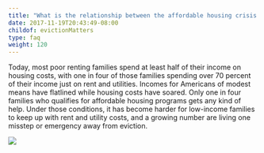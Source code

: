 ```yaml
---
title: "What is the relationship between the affordable housing crisis and the eviction epidemic?"
date: 2017-11-19T20:43:49-08:00
childof: evictionMatters
type: faq
weight: 120
---
```

Today, most poor renting families spend at least half of their income on housing costs, with one in four of those families spending over 70 percent of their income just on rent and utilities. Incomes for Americans of modest means have flatlined while housing costs have soared. Only one in four families who qualifies for affordable housing programs gets any kind of help. Under those conditions, it has become harder for low-income families to keep up with rent and utility costs, and a growing number are living one misstep or emergency away from eviction. 

<img src="/images/assets/eviction-in-home.jpg" />